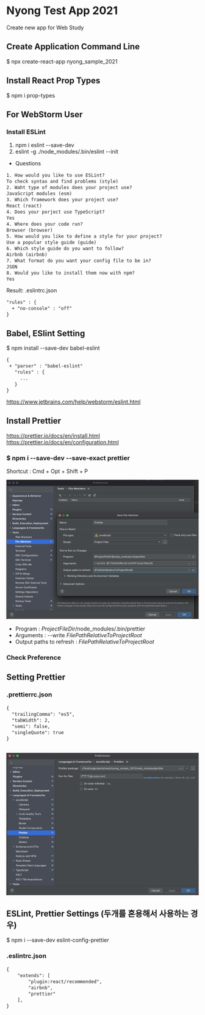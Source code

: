 # Nyong Test App 2021

Create new app for Web Study

## Create Application Command Line

$ npx create-react-app nyong_sample_2021

## Install React Prop Types

$ npm i prop-types

## For WebStorm User

### Install ESLint

1. npm i eslint --save-dev
2. eslint -g ./node_modules/.bin/eslint --init

- Questions

```
1. How would you like to use ESLint?
To check syntax and find problems (style)
2. Waht type of modules does your project use?
JavaScript modules (esm)
3. Which framework does your project use?
React (react)
4. Does your porject use TypeScript?
Yes
4. Where does your code run?
Browser (browser)
5. How would you like to define a style for your project?
Use a popular style guide (guide)
6. Which style guide do you want to follow?
Airbnb (airbnb)
7. What format do you want your config file to be in?
JSON
8. Would you like to install them now with npm?
Yes
```

Result: .eslintrc.json

```
"rules" : {
  + "no-console" : "off"
}
```

## Babel, ESlint Setting

$ npm install --save-dev babel-eslint

```
{
 + "parser" : "babel-eslint"
   "rules" : {
     ...
   }
}
```

https://www.jetbrains.com/help/webstorm/eslint.html

## Install Prettier

https://prettier.io/docs/en/install.html
https://prettier.io/docs/en/configuration.html

### $ npm i --save-dev --save-exact prettier

Shortcut : Cmd + Opt + Shift + P

![img.png](img_md/add_new_watcher.png)

- Program : $ProjectFileDir$/node_modules/.bin/prettier
- Arguments : --write $FilePathRelativeToProjectRoot$
- Output paths to refresh : $FilePathRelativeToProjectRoot$

### Check Preference

## Setting Prettier 

### .prettierrc.json

```
{
  "trailingComma": "es5",
  "tabWidth": 2,
  "semi": false,
  "singleQuote": true
}


```

![img.png](img_md/check_prettier_settings.png)

## ESLint, Prettier Settings (두개를 혼용해서 사용하는 경우)

$ npm i --save-dev eslint-config-prettier

### .eslintrc.json

```
{
    "extends": [
        "plugin:react/recommended",
        "airbnb",
        "prettier"
    ],
}

```
